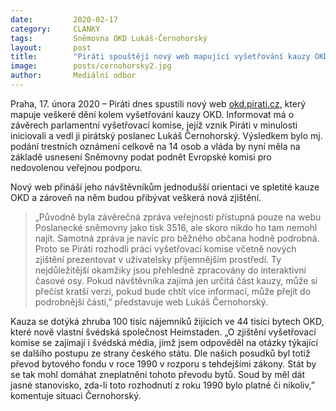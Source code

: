 ```yaml
---
date:         2020-02-17
category:     CLANKY
tags:         Sněmovna OKD Lukáš-Černohorský
layout:       post
title:        "Piráti spouštějí nový web mapující vyšetřování kauzy OKD"
image:        posts/cernohorsky2.jpg
author:       Mediální odbor
---
```




Praha, 17. února 2020 – Piráti dnes spustili nový web [okd.pirati.cz](https://okd.pirati.cz/), který mapuje veškeré dění kolem vyšetřování kauzy OKD. Informovat má o závěrech parlamentní vyšetřovací komise, jejíž vznik Piráti v minulosti iniciovali a vedl ji pirátský poslanec Lukáš Černohorský. Výsledkem bylo mj. podání trestních oznámení celkově na 14 osob a vláda by nyní měla na základě usnesení Sněmovny podat podnět Evropské komisi pro nedovolenou veřejnou podporu. 

Nový web přináší jeho návštěvníkům jednodušší orientaci ve spletité kauze OKD a zároveň na něm budou přibývat veškerá nová zjištění. 

>„Původně byla závěrečná zpráva veřejnosti přístupná pouze na webu Poslanecké sněmovny jako tisk 3516, ale skoro nikdo ho tam nemohl najít. Samotná zpráva je navíc pro běžného občana hodně podrobná. Proto se Piráti rozhodli práci vyšetřovací komise včetně nových zjištění prezentovat v uživatelsky příjemnějším prostředí. Ty nejdůležitější okamžiky jsou přehledně zpracovány do interaktivní časové osy. Pokud návštěvníka zajímá jen určitá část kauzy, může si přečíst kratší verzi, pokud bude chtít více informací, může přejít do podrobnější části,” představuje web Lukáš Černohorský. 

Kauza se dotýká zhruba 100 tisíc nájemníků žijících ve 44 tisíci bytech OKD, které nově vlastní švédská společnost Heimstaden. „O zjištění vyšetřovací komise se zajímají i švédská média, jímž jsem odpověděl na otázky týkající se dalšího postupu ze strany českého státu. Dle našich posudků byl totiž převod bytového fondu v roce 1990 v rozporu s tehdejšími zákony. Stát by se tak mohl domáhat zneplatnění tohoto převodu bytů. Soud by měl dát jasné stanovisko, zda-li toto rozhodnutí z roku 1990 bylo platné či nikoliv,” komentuje situaci Černohorský.
